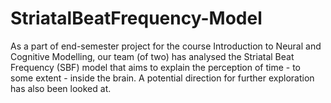 # StriatalBeatFrequency-Model
As a part of end-semester project for the course Introduction to Neural and Cognitive Modelling, our team (of two) has analysed the Striatal Beat Frequency (SBF) model that aims to explain the perception of time - to some extent - inside the brain. A potential direction for further exploration has also been looked at. 
